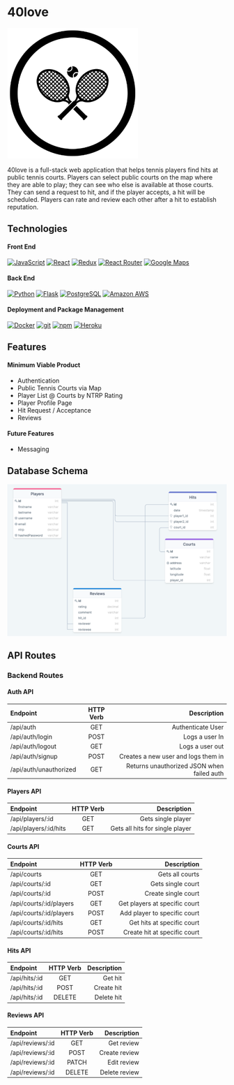 # 40love

<img src="./readme_images/logo.png" width="300">

40love is a full-stack web application that helps tennis players find hits at public tennis courts. Players can select public courts on the map where they are able to play; they can see who else is available at those courts. They can send a request to hit, and if the player accepts, a hit will be scheduled. Players can rate and review each other after a hit to establish reputation.

## Technologies

#### Front End

<a href="https://www.javascript.com/"><img alt="JavaScript" src="https://img.shields.io/badge/-JavaScript-F7DF1E?style=flat-square&logo=JavaScript&logoColor=black" /></a>
<a href="https://reactjs.org/"><img alt="React" src="https://img.shields.io/badge/-React-61DAFB?style=flat-square&logo=react&logoColor=black" /></a>
<a href="https://redux.js.org/"><img alt="Redux" src="https://img.shields.io/badge/-Redux-764ABC?style=flat-square&logo=Redux&logoColor=white" /></a>
<a href="https://reactrouter.com/"><img alt="React Router" src="https://img.shields.io/badge/-React%20Router-CA4245?style=flat-square&logo=React-Router&logoColor=white" /></a>
<a href="https://developers.google.com/maps"><img alt="Google Maps" src="https://img.shields.io/badge/-Google%20Maps-4285F4?style=flat-square&logo=Google%20Maps&logoColor=white" /></a>

#### Back End

<a href="https://www.python.org/"><img alt="Python" src="https://img.shields.io/badge/-Python-3776AB?style=flat-square&logo=Python&logoColor=white&" /></a>
<a href="https://flask.palletsprojects.com/en/1.1.x/"><img alt="Flask" src="https://img.shields.io/badge/-Flask-000000?style=flat-square&logo=Flask&logoColor=white" /></a>
<a href="https://www.postgresql.org/"><img alt="PostgreSQL" src="https://img.shields.io/badge/-PostgreSQL-336791?style=flat-square&logo=PostgreSQL&logoColor=white" /></a>
<a href="https://aws.amazon.com/"><img alt="Amazon AWS" src="https://img.shields.io/badge/-Amazon%20AWS-232F3E?style=flat-square&logo=Amazon%20AWS&logoColor=white" /></a>

#### Deployment and Package Management

<a href="https://docker.com/"><img alt="Docker" src="https://img.shields.io/badge/-Docker-2496ED?style=flat-square&logo=Docker&logoColor=white" /></a>
<a href="#"><img alt="git" src="https://img.shields.io/badge/-Git-F05032?style=flat-square&logo=git&logoColor=white" /></a>
<a href="https://www.npmjs.com/"><img alt="npm" src="https://img.shields.io/badge/-NPM-CB3837?style=flat-square&logo=npm&logoColor=white" /></a>
<a href="https://heroku.com/"><img alt="Heroku" src="https://img.shields.io/badge/-Heroku-430098?style=flat-square&logo=Heroku&logoColor=white" /></a>

## Features

#### Minimum Viable Product

-   Authentication
-   Public Tennis Courts via Map
-   Player List @ Courts by NTRP Rating
-   Player Profile Page
-   Hit Request / Acceptance
-   Reviews

#### Future Features

-   Messaging

## Database Schema

<img src="./readme_images/db_schema.png"/>

## API Routes

### Backend Routes

#### Auth API

| Endpoint               | HTTP Verb |                                Description |
| :--------------------- | :-------: | -----------------------------------------: |
| /api/auth              |    GET    |                          Authenticate User |
| /api/auth/login        |   POST    |                             Logs a user In |
| /api/auth/logout       |    GET    |                            Logs a user out |
| /api/auth/signup       |   POST    |        Creates a new user and logs them in |
| /api/auth/unauthorized |    GET    | Returns unauthorized JSON when failed auth |

#### Players API

| Endpoint                    | HTTP Verb |                           Description |
| :-------------------------- | :-------: | ------------------------------------: |
| /api/players/:id            | GET       |                    Gets single player |
| /api/players/:id/hits       | GET       |       Gets all hits for single player |

#### Courts API

| Endpoint                    | HTTP Verb |                           Description |
| :-------------------------- | :-------: | ------------------------------------: |
| /api/courts                 | GET       |                       Gets all courts |
| /api/courts/:id             | GET       |                     Gets single court |
| /api/courts/:id             | POST      |                   Create single court |
| /api/courts/:id/players     | GET       |         Get players at specific court |
| /api/courts/:id/players     | POST      |          Add player to specific court |
| /api/courts/:id/hits        | GET       |            Get hits at specific court |
| /api/courts/:id/hits        | POST      |          Create hit at specific court |


#### Hits API

| Endpoint              | HTTP Verb |        Description |
| :-------------------- | :-------: | -----------------: |
| /api/hits/:id         | GET       |            Get hit |
| /api/hits/:id         | POST      |         Create hit |
| /api/hits/:id         | DELETE    |         Delete hit |

#### Reviews API

| Endpoint              | HTTP Verb |        Description |
| :-------------------- | :-------: | -----------------: |
| /api/reviews/:id      | GET       |         Get review |
| /api/reviews/:id      | POST      |      Create review |
| /api/reviews/:id      | PATCH     |        Edit review |
| /api/reviews/:id      | DELETE    |      Delete review |

